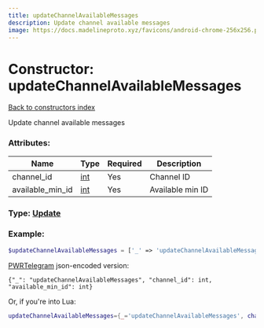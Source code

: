 ```yaml
---
title: updateChannelAvailableMessages
description: Update channel available messages
image: https://docs.madelineproto.xyz/favicons/android-chrome-256x256.png
---
```

# Constructor: updateChannelAvailableMessages  
[Back to constructors index](index.md)



Update channel available messages

### Attributes:

| Name     |    Type       | Required | Description |
|----------|---------------|----------|-------------|
|channel\_id|[int](../types/int.md) | Yes|Channel ID|
|available\_min\_id|[int](../types/int.md) | Yes|Available min ID|



### Type: [Update](../types/Update.md)


### Example:

```php
$updateChannelAvailableMessages = ['_' => 'updateChannelAvailableMessages', 'channel_id' => int, 'available_min_id' => int];
```  

[PWRTelegram](https://pwrtelegram.xyz) json-encoded version:

```
{"_": "updateChannelAvailableMessages", "channel_id": int, "available_min_id": int}
```


Or, if you're into Lua:

```lua
updateChannelAvailableMessages={_='updateChannelAvailableMessages', channel_id=int, available_min_id=int}

```


